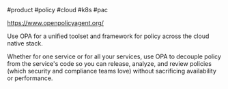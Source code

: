 #product #policy #cloud #k8s #pac

https://www.openpolicyagent.org/

Use OPA for a unified toolset and framework for policy across the cloud native stack.

Whether for one service or for all your services, use OPA to decouple policy from the service's code so you can release, analyze, and review policies (which security and compliance teams love) without sacrificing availability or performance.